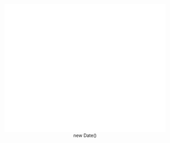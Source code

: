 <div align="center">
	<br>
		<img src="welcom.svg" width="800" height="400">
	</a>
	<br>
	<div>new Date()</div>
</div>
